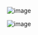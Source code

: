 ![image](https://github.com/user-attachments/assets/35ce5c3a-e549-46bf-8564-81179ffd4bb2)

![image](https://github.com/user-attachments/assets/95ca2f62-9836-4e7b-bced-597e3cfab843)

